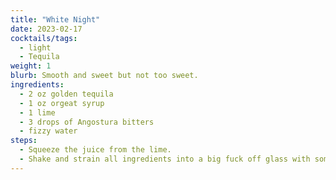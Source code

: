 ```yaml
---
title: "White Night"
date: 2023-02-17
cocktails/tags:
  - light
  - Tequila
weight: 1
blurb: Smooth and sweet but not too sweet.
ingredients:
  - 2 oz golden tequila
  - 1 oz orgeat syrup
  - 1 lime
  - 3 drops of Angostura bitters
  - fizzy water
steps:
  - Squeeze the juice from the lime.
  - Shake and strain all ingredients into a big fuck off glass with some ice cubes. Top with fizzy water.
---
```

